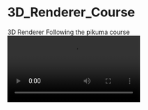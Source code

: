 # 3D_Renderer_Course
3D Renderer Following the pikuma course
![alttext](https://github.com/AmerA10/3D_Renderer_Course/blob/main/3DRendererGIF.mp4)

